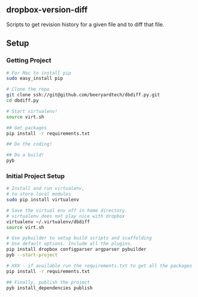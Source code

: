 ## dropbox-version-diff
Scripts to get revision history for a given file and to diff that file.

## Setup
### Getting Project
```sh
# For Mac to install pip
sudo easy_install pip

# Clone the repo
git clone ssh://git@github.com/beeryardtech/dbdiff.py.git
cd dbdiff.py

# Start virtualenv!
source virt.sh

## Get packages
pip install -r requirements.txt

## Do the coding!

## Do a build!
pyb
```

### Initial Project Setup
```sh
# Install and run virtualenv,
# to store local modules
sudo pip install virtualenv

# Save the virtual env off in home directory.
# virtualenv does not play nice with dropbox
virtualenv ~/.virtualenv/dbdiff
source virt.sh

# Use pybuilder to setup build scripts and scaffolding
# Use default options. Include all the plugins.
pip install dropbox configparser argparser pybuilder
pyb --start-project

# XXX - if available run the requirements.txt to get all the packages
pip install -r requirements.txt

## Finally, publish the project
pyb install_dependencies publish
```
